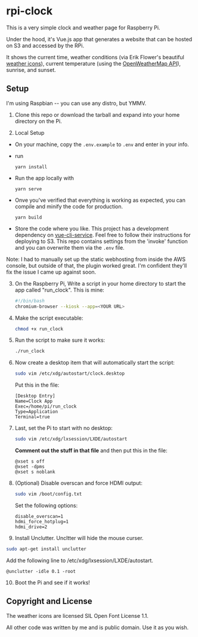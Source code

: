 # rpi-clock

This is a very simple clock and weather page for Raspberry Pi.

Under the hood, it's Vue.js app that generates a website that can be hosted on S3 and accessed by the RPi.

It shows the current time, weather conditions (via Erik Flower's beautiful [weather icons](https://erikflowers.github.io/weather-icons/)),
current temperature (using the [OpenWeatherMap API](http://openweathermap.org/api)), sunrise, and sunset.


## Setup

I'm using Raspbian -- you can use any distro, but YMMV.


1. Clone this repo or download the tarball and expand into your home directory on the Pi.

2. Local Setup
  * On your machine, copy the `.env.example` to `.env` and enter in your info.
  * run
    ```
    yarn install
    ```
  * Run the app locally with
    ```
    yarn serve
    ```
  * Onve you've verified that everything is working as expected, you can compile and minify the code for production.

    ```
    yarn build
    ```
  * Store the code where you like. This project has a development dependency on [vue-cli-service](https://github.com/multiplegeorges/vue-cli-plugin-s3-deploy).  Feel free to follow their instructions for deploying to S3.  This repo contains settings from the 'invoke' function and you can overwrite them via the `.env` file.

  Note: I had to manually set up the static webhosting from inside the AWS console, but outside of that, the plugin worked great.  I'm confident they'll fix the issue I came up against soon.

3. On the Raspberry Pi, Write a script in your home directory to start the app called "run_clock". This is mine:

    ```bash
    #!/bin/bash
    chromium-browser --kiosk --app=<YOUR URL>
    ```


4. Make the script executable:

    ```bash
    chmod +x run_clock
    ```

5. Run the script to make sure it works:

    ```bash
    ./run_clock
    ```

6. Now create a desktop item that will automatically start the script:

    ```bash
    sudo vim /etc/xdg/autostart/clock.desktop
    ```

    Put this in the file:

    ```
    [Desktop Entry]
    Name=Clock App
    Exec=/home/pi/run_clock
    Type=Application
    Terminal=true
    ```

7. Last, set the Pi to start with no desktop:

    ```bash
    sudo vim /etc/xdg/lxsession/LXDE/autostart
    ```

    **Comment out the stuff in that file** and then put this in the file:

    ```
    @xset s off
    @xset -dpms
    @xset s noblank
    ```

8. (Optional) Disable overscan and force HDMI output:

    ```bash
    sudo vim /boot/config.txt
    ```

    Set the following options:

    ```
    disable_overscan=1
    hdmi_force_hotplug=1
    hdmi_drive=2
    ```

9. Install Unclutter. Uncltter will hide the mouse curser.

  ```bash
  sudo apt-get install unclutter
  ```

  Add the following line to /etc/xdg/lxsession/LXDE/autostart.

  ```
  @unclutter -idle 0.1 -root
  ```

10. Boot the Pi and see if it works!

## Copyright and License

The weather icons are licensed SIL Open Font License 1.1.

All other code was written by me and is public domain. Use it as you wish.
